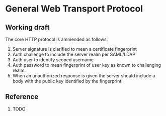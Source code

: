 # General Web Transport Protocol 

## Working draft

The core HTTP protocol is ammended as follows:

1. Server signature is clarified to mean a certificate fingerprint
2. Auth challenge to include the server realm per SAML/LDAP
3. Auth user to identify scoped username
4. Auth password to mean fingerprint of user key as known to challenging realm.
5. When an unauthorized response is given the server should include a body with the public key identified by the fingerprint 

## Reference 

1. TODO
